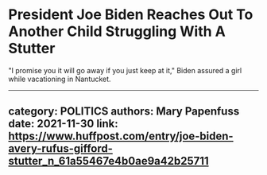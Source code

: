 # President Joe Biden Reaches Out To Another Child Struggling With A Stutter

"I promise you it will go away if you just keep at it," Biden assured a girl while vacationing in Nantucket.

---
category: POLITICS
authors: Mary Papenfuss
date: 2021-11-30
link: https://www.huffpost.com/entry/joe-biden-avery-rufus-gifford-stutter_n_61a55467e4b0ae9a42b25711
---
